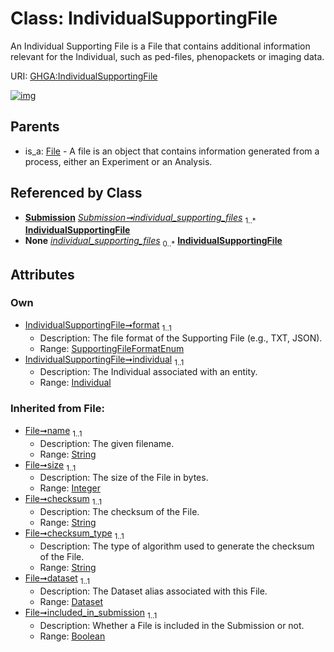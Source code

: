 
# Class: IndividualSupportingFile


An Individual Supporting File is a File that contains additional information relevant for the Individual, such as ped-files, phenopackets or imaging data.

URI: [GHGA:IndividualSupportingFile](https://w3id.org/GHGA/IndividualSupportingFile)


[![img](https://yuml.me/diagram/nofunky;dir:TB/class/[Submission],[Individual]<individual%201..1-%20[IndividualSupportingFile&#124;format:SupportingFileFormatEnum;name(i):string;size(i):integer;checksum(i):string;checksum_type(i):string;included_in_submission(i):boolean;alias(i):string],[Submission]++-%20individual_supporting_files%201..*>[IndividualSupportingFile],[Submission]-%20individual_supporting_files(i)%200..*>[IndividualSupportingFile],[File]^-[IndividualSupportingFile],[Individual],[File],[Dataset])](https://yuml.me/diagram/nofunky;dir:TB/class/[Submission],[Individual]<individual%201..1-%20[IndividualSupportingFile&#124;format:SupportingFileFormatEnum;name(i):string;size(i):integer;checksum(i):string;checksum_type(i):string;included_in_submission(i):boolean;alias(i):string],[Submission]++-%20individual_supporting_files%201..*>[IndividualSupportingFile],[Submission]-%20individual_supporting_files(i)%200..*>[IndividualSupportingFile],[File]^-[IndividualSupportingFile],[Individual],[File],[Dataset])

## Parents

 *  is_a: [File](File.md) - A file is an object that contains information generated from a process, either an Experiment or an Analysis.

## Referenced by Class

 *  **[Submission](Submission.md)** *[Submission➞individual_supporting_files](Submission_individual_supporting_files.md)*  <sub>1..\*</sub>  **[IndividualSupportingFile](IndividualSupportingFile.md)**
 *  **None** *[individual_supporting_files](individual_supporting_files.md)*  <sub>0..\*</sub>  **[IndividualSupportingFile](IndividualSupportingFile.md)**

## Attributes


### Own

 * [IndividualSupportingFile➞format](IndividualSupportingFile_format.md)  <sub>1..1</sub>
     * Description: The file format of the Supporting File (e.g., TXT, JSON).
     * Range: [SupportingFileFormatEnum](SupportingFileFormatEnum.md)
 * [IndividualSupportingFile➞individual](IndividualSupportingFile_individual.md)  <sub>1..1</sub>
     * Description: The Individual associated with an entity.
     * Range: [Individual](Individual.md)

### Inherited from File:

 * [File➞name](File_name.md)  <sub>1..1</sub>
     * Description: The given filename.
     * Range: [String](types/String.md)
 * [File➞size](File_size.md)  <sub>1..1</sub>
     * Description: The size of the File in bytes.
     * Range: [Integer](types/Integer.md)
 * [File➞checksum](File_checksum.md)  <sub>1..1</sub>
     * Description: The checksum of the File.
     * Range: [String](types/String.md)
 * [File➞checksum_type](File_checksum_type.md)  <sub>1..1</sub>
     * Description: The type of algorithm used to generate the checksum of the File.
     * Range: [String](types/String.md)
 * [File➞dataset](File_dataset.md)  <sub>1..1</sub>
     * Description: The Dataset alias associated with this File.
     * Range: [Dataset](Dataset.md)
 * [File➞included_in_submission](File_included_in_submission.md)  <sub>1..1</sub>
     * Description: Whether a File is included in the Submission or not.
     * Range: [Boolean](types/Boolean.md)
